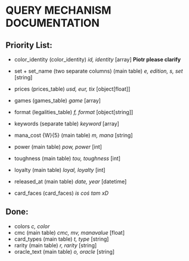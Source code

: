 # QUERY MECHANISM DOCUMENTATION

## Priority List:
- color_identity (color_identity) *id, identity* [array] **Piotr please clarify**

- set + set_name (two separate columns) (main table) *e, edition, s, set* [string]



- prices (prices_table) *usd, eur, tix* [object[float]]


- games (games_table) *game* [array]
- format (legalities_table) *f, format* [object[string]]
- keywords (separate table) *keyword* [array]
- mana_cost {W}{5} (main table) *m, mana* [string]
- power (main table) *pow, power* [int]
- toughness (main table) *tou, toughness* [int]
- loyalty (main table) *loyal, loyalty* [int]
- released_at (main table) *date, year* [datetime] 
- card_faces (card_faces) *is coś tam xD*

## Done:
- colors *c, color*
- cmc (main table) *cmc, mv, manavalue* [float]
- card_types (main table) *t, type* [string]
- rarity (main table) *r, rarity* [string]
- oracle_text (main table) *o, oracle* [string]